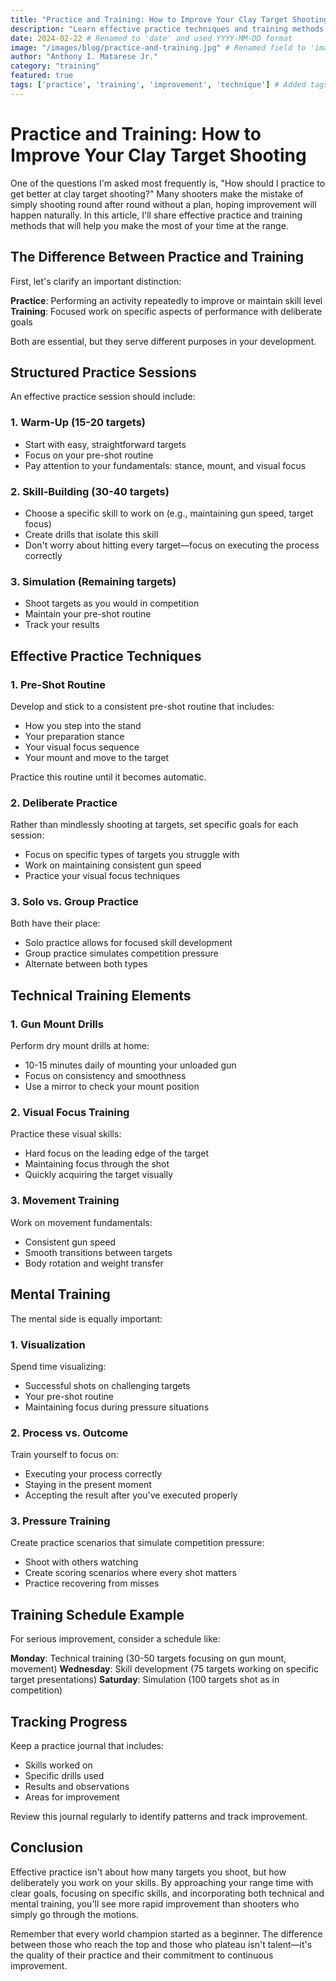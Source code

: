 ```yaml
---
title: "Practice and Training: How to Improve Your Clay Target Shooting"
description: "Learn effective practice techniques and training methods to improve your clay target shooting from world champion Anthony Matarese."
date: 2024-02-22 # Renamed to 'date' and used YYYY-MM-DD format
image: "/images/blog/practice-and-training.jpg" # Renamed field to 'image' to match schema
author: "Anthony I. Matarese Jr."
category: "training"
featured: true
tags: ['practice', 'training', 'improvement', 'technique'] # Added tags
---
```


# Practice and Training: How to Improve Your Clay Target Shooting

One of the questions I'm asked most frequently is, "How should I practice to get better at clay target shooting?" Many shooters make the mistake of simply shooting round after round without a plan, hoping improvement will happen naturally. In this article, I'll share effective practice and training methods that will help you make the most of your time at the range.

## The Difference Between Practice and Training

First, let's clarify an important distinction:

**Practice**: Performing an activity repeatedly to improve or maintain skill level
**Training**: Focused work on specific aspects of performance with deliberate goals

Both are essential, but they serve different purposes in your development.

## Structured Practice Sessions

An effective practice session should include:

### 1. Warm-Up (15-20 targets)
- Start with easy, straightforward targets
- Focus on your pre-shot routine
- Pay attention to your fundamentals: stance, mount, and visual focus

### 2. Skill-Building (30-40 targets)
- Choose a specific skill to work on (e.g., maintaining gun speed, target focus)
- Create drills that isolate this skill
- Don't worry about hitting every target—focus on executing the process correctly

### 3. Simulation (Remaining targets)
- Shoot targets as you would in competition
- Maintain your pre-shot routine
- Track your results

## Effective Practice Techniques

### 1. Pre-Shot Routine
Develop and stick to a consistent pre-shot routine that includes:
- How you step into the stand
- Your preparation stance
- Your visual focus sequence
- Your mount and move to the target

Practice this routine until it becomes automatic.

### 2. Deliberate Practice
Rather than mindlessly shooting at targets, set specific goals for each session:
- Focus on specific types of targets you struggle with
- Work on maintaining consistent gun speed
- Practice your visual focus techniques

### 3. Solo vs. Group Practice
Both have their place:
- Solo practice allows for focused skill development
- Group practice simulates competition pressure
- Alternate between both types

## Technical Training Elements

### 1. Gun Mount Drills
Perform dry mount drills at home:
- 10-15 minutes daily of mounting your unloaded gun
- Focus on consistency and smoothness
- Use a mirror to check your mount position

### 2. Visual Focus Training
Practice these visual skills:
- Hard focus on the leading edge of the target
- Maintaining focus through the shot
- Quickly acquiring the target visually

### 3. Movement Training
Work on movement fundamentals:
- Consistent gun speed
- Smooth transitions between targets
- Body rotation and weight transfer

## Mental Training

The mental side is equally important:

### 1. Visualization
Spend time visualizing:
- Successful shots on challenging targets
- Your pre-shot routine
- Maintaining focus during pressure situations

### 2. Process vs. Outcome
Train yourself to focus on:
- Executing your process correctly
- Staying in the present moment
- Accepting the result after you've executed properly

### 3. Pressure Training
Create practice scenarios that simulate competition pressure:
- Shoot with others watching
- Create scoring scenarios where every shot matters
- Practice recovering from misses

## Training Schedule Example

For serious improvement, consider a schedule like:

**Monday**: Technical training (30-50 targets focusing on gun mount, movement)
**Wednesday**: Skill development (75 targets working on specific target presentations)
**Saturday**: Simulation (100 targets shot as in competition)

## Tracking Progress

Keep a practice journal that includes:
- Skills worked on
- Specific drills used
- Results and observations
- Areas for improvement

Review this journal regularly to identify patterns and track improvement.

## Conclusion

Effective practice isn't about how many targets you shoot, but how deliberately you work on your skills. By approaching your range time with clear goals, focusing on specific skills, and incorporating both technical and mental training, you'll see more rapid improvement than shooters who simply go through the motions.

Remember that every world champion started as a beginner. The difference between those who reach the top and those who plateau isn't talent—it's the quality of their practice and their commitment to continuous improvement.
